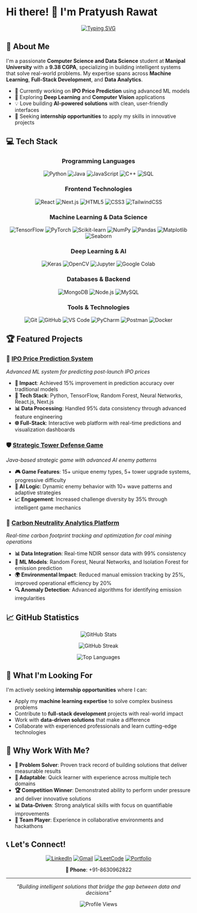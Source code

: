 # Hi there! 👋 I'm Pratyush Rawat

<div align="center">
  
  [![Typing SVG](https://readme-typing-svg.herokuapp.com?font=Fira+Code&pause=1000&color=36BCF7&center=true&vCenter=true&width=600&lines=Computer+Science+%26+Data+Science+Student;Machine+Learning+%26+AI+Enthusiast;Full+Stack+Developer;Problem+Solver+%26+Innovator)](https://git.io/typing-svg)
  
</div>

## 🚀 About Me

I'm a passionate **Computer Science and Data Science** student at **Manipal University** with a **9.38 CGPA**, specializing in building intelligent systems that solve real-world problems. My expertise spans across **Machine Learning**, **Full-Stack Development**, and **Data Analytics**.

- 🔭 Currently working on **IPO Price Prediction** using advanced ML models
- 🌱 Exploring **Deep Learning** and **Computer Vision** applications
- 💡 Love building **AI-powered solutions** with clean, user-friendly interfaces
- 🎯 Seeking **internship opportunities** to apply my skills in innovative projects

## 💻 Tech Stack

<div align="center">

### Programming Languages
![Python](https://img.shields.io/badge/Python-3776AB?style=for-the-badge&logo=python&logoColor=white)
![Java](https://img.shields.io/badge/Java-ED8B00?style=for-the-badge&logo=openjdk&logoColor=white)
![JavaScript](https://img.shields.io/badge/JavaScript-F7DF1E?style=for-the-badge&logo=javascript&logoColor=black)
![C++](https://img.shields.io/badge/C++-00599C?style=for-the-badge&logo=cplusplus&logoColor=white)
![SQL](https://img.shields.io/badge/SQL-4479A1?style=for-the-badge&logo=mysql&logoColor=white)

### Frontend Technologies
![React](https://img.shields.io/badge/React-20232A?style=for-the-badge&logo=react&logoColor=61DAFB)
![Next.js](https://img.shields.io/badge/Next.js-000000?style=for-the-badge&logo=nextdotjs&logoColor=white)
![HTML5](https://img.shields.io/badge/HTML5-E34F26?style=for-the-badge&logo=html5&logoColor=white)
![CSS3](https://img.shields.io/badge/CSS3-1572B6?style=for-the-badge&logo=css3&logoColor=white)
![TailwindCSS](https://img.shields.io/badge/Tailwind_CSS-38B2AC?style=for-the-badge&logo=tailwind-css&logoColor=white)

### Machine Learning & Data Science
![TensorFlow](https://img.shields.io/badge/TensorFlow-FF6F00?style=for-the-badge&logo=tensorflow&logoColor=white)
![PyTorch](https://img.shields.io/badge/PyTorch-EE4C2C?style=for-the-badge&logo=pytorch&logoColor=white)
![Scikit-learn](https://img.shields.io/badge/scikit--learn-F7931E?style=for-the-badge&logo=scikit-learn&logoColor=white)
![NumPy](https://img.shields.io/badge/NumPy-013243?style=for-the-badge&logo=numpy&logoColor=white)
![Pandas](https://img.shields.io/badge/Pandas-150458?style=for-the-badge&logo=pandas&logoColor=white)
![Matplotlib](https://img.shields.io/badge/Matplotlib-11557c?style=for-the-badge&logo=matplotlib&logoColor=white)
![Seaborn](https://img.shields.io/badge/Seaborn-3776AB?style=for-the-badge&logo=python&logoColor=white)

### Deep Learning & AI
![Keras](https://img.shields.io/badge/Keras-D00000?style=for-the-badge&logo=keras&logoColor=white)
![OpenCV](https://img.shields.io/badge/OpenCV-27338e?style=for-the-badge&logo=OpenCV&logoColor=white)
![Jupyter](https://img.shields.io/badge/Jupyter-F37626?style=for-the-badge&logo=jupyter&logoColor=white)
![Google Colab](https://img.shields.io/badge/Google_Colab-F9AB00?style=for-the-badge&logo=googlecolab&logoColor=white)

### Databases & Backend
![MongoDB](https://img.shields.io/badge/MongoDB-4EA94B?style=for-the-badge&logo=mongodb&logoColor=white)
![Node.js](https://img.shields.io/badge/Node.js-43853D?style=for-the-badge&logo=node.js&logoColor=white)
![MySQL](https://img.shields.io/badge/MySQL-4479A1?style=for-the-badge&logo=mysql&logoColor=white)

### Tools & Technologies
![Git](https://img.shields.io/badge/Git-F05032?style=for-the-badge&logo=git&logoColor=white)
![GitHub](https://img.shields.io/badge/GitHub-181717?style=for-the-badge&logo=github&logoColor=white)
![VS Code](https://img.shields.io/badge/VS_Code-007ACC?style=for-the-badge&logo=visualstudiocode&logoColor=white)
![PyCharm](https://img.shields.io/badge/PyCharm-000000?style=for-the-badge&logo=pycharm&logoColor=white)
![Postman](https://img.shields.io/badge/Postman-FF6C37?style=for-the-badge&logo=postman&logoColor=white)
![Docker](https://img.shields.io/badge/Docker-2496ED?style=for-the-badge&logo=docker&logoColor=white)

</div>

## 🏆 Featured Projects

### 🔮 [IPO Price Prediction System](https://github.com/FLACK277/IPO-Prediction)
*Advanced ML system for predicting post-launch IPO prices*

- **🎯 Impact**: Achieved 15% improvement in prediction accuracy over traditional models
- **🔧 Tech Stack**: Python, TensorFlow, Random Forest, Neural Networks, React.js, Next.js
- **📊 Data Processing**: Handled 95% data consistency through advanced feature engineering
- **🌐 Full-Stack**: Interactive web platform with real-time predictions and visualization dashboards

### 🛡️ [Strategic Tower Defense Game](https://github.com/FLACK277/TOWERGAME)
*Java-based strategic game with advanced AI enemy patterns*

- **🎮 Game Features**: 15+ unique enemy types, 5+ tower upgrade systems, progressive difficulty
- **🧠 AI Logic**: Dynamic enemy behavior with 10+ wave patterns and adaptive strategies
- **📈 Engagement**: Increased challenge diversity by 35% through intelligent game mechanics

### 🌱 [Carbon Neutrality Analytics Platform](https://github.com/FLACK277/CarbonNeutrality)
*Real-time carbon footprint tracking and optimization for coal mining operations*

- **📊 Data Integration**: Real-time NDIR sensor data with 99% consistency
- **🤖 ML Models**: Random Forest, Neural Networks, and Isolation Forest for emission prediction
- **🌍 Environmental Impact**: Reduced manual emission tracking by 25%, improved operational efficiency by 20%
- **🔍 Anomaly Detection**: Advanced algorithms for identifying emission irregularities

## 📈 GitHub Statistics

<div align="center">
  
  ![GitHub Stats](https://github-readme-stats.vercel.app/api?username=FLACK277&show_icons=true&theme=radical&hide_border=true&include_all_commits=true&count_private=true)
  
  ![GitHub Streak](https://github-readme-streak-stats.herokuapp.com/?user=FLACK277&theme=radical&hide_border=true)
  
  ![Top Languages](https://github-readme-stats.vercel.app/api/top-langs/?username=FLACK277&layout=compact&theme=radical&hide_border=true)
  
</div>


## 🎯 What I'm Looking For

I'm actively seeking **internship opportunities** where I can:
- Apply my **machine learning expertise** to solve complex business problems
- Contribute to **full-stack development** projects with real-world impact
- Work with **data-driven solutions** that make a difference
- Collaborate with experienced professionals and learn cutting-edge technologies

## 🌟 Why Work With Me?

- **🧠 Problem Solver**: Proven track record of building solutions that deliver measurable results
- **🔄 Adaptable**: Quick learner with experience across multiple tech domains
- **🏆 Competition Winner**: Demonstrated ability to perform under pressure and deliver innovative solutions
- **📊 Data-Driven**: Strong analytical skills with focus on quantifiable improvements
- **👥 Team Player**: Experience in collaborative environments and hackathons

## 📞 Let's Connect!

<div align="center">
  
  [![LinkedIn](https://img.shields.io/badge/LinkedIn-0077B5?style=for-the-badge&logo=linkedin&logoColor=white)](https://www.linkedin.com/in/pratyush-rawat-a4b438367/)
  [![Gmail](https://img.shields.io/badge/Gmail-D14836?style=for-the-badge&logo=gmail&logoColor=white)](mailto:pratyushrawat2004@gmail.com)
  [![LeetCode](https://img.shields.io/badge/LeetCode-FFA116?style=for-the-badge&logo=leetcode&logoColor=black)](https://leetcode.com/u/Flack_/)
  [![Portfolio](https://img.shields.io/badge/Portfolio-FF5722?style=for-the-badge&logo=todoist&logoColor=white)](https://pratyush-portfolio.vercel.app)
  
  **📱 Phone**: +91-8630962822
  
</div>

---

<div align="center">
  
  *"Building intelligent solutions that bridge the gap between data and decisions"*
  
  ![Profile Views](https://komarev.com/ghpvc/?username=FLACK277&color=blueviolet&style=for-the-badge)
  
</div>
